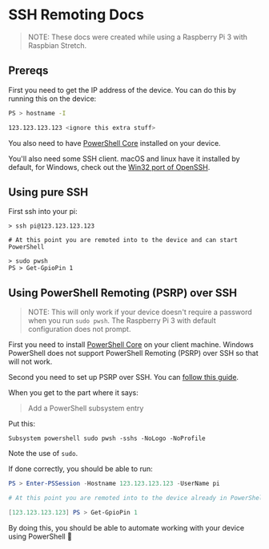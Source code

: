# SSH Remoting Docs

> NOTE: These docs were created while using a Raspberry Pi 3 with Raspbian Stretch.

## Prereqs

First you need to get the IP address of the device. You can do this by running this on the device:

```bash
PS > hostname -I

123.123.123.123 <ignore this extra stuff>
```

You also need to have [PowerShell Core](https://github.com/powershell/powershell) installed on your device.

You'll also need some SSH client. macOS and linux have it installed by default, for Windows, check out the [Win32 port of OpenSSH](https://github.com/PowerShell/Win32-OpenSSH/wiki/Install-Win32-OpenSSH).

## Using pure SSH

First ssh into your pi:

```plaintext
> ssh pi@123.123.123.123

# At this point you are remoted into to the device and can start PowerShell

> sudo pwsh
PS > Get-GpioPin 1
```

## Using PowerShell Remoting (PSRP) over SSH

> NOTE: This will only work if your device doesn't require a password when you run `sudo pwsh`. The Raspberry Pi 3 with default configuration does not prompt.

First you need to install [PowerShell Core](https://github.com/powershell/powershell) on your client machine. Windows PowerShell does not support PowerShell Remoting (PSRP) over SSH so that will not work.

Second you need to set up PSRP over SSH. You can [follow this guide](https://github.com/PowerShell/PowerShell/blob/11631e7412197f3f803ebbef95a3ddb174a387ec/demos/SSHRemoting/README.md).

When you get to the part where it says:

> Add a PowerShell subsystem entry

Put this:

```plaintext
Subsystem powershell sudo pwsh -sshs -NoLogo -NoProfile
```

Note the use of `sudo`.

If done correctly, you should be able to run:

```powershell
PS > Enter-PSSession -Hostname 123.123.123.123 -UserName pi

# At this point you are remoted into to the device already in PowerShell

[123.123.123.123] PS > Get-GpioPin 1
```

By doing this, you should be able to automate working with your device using PowerShell 🎉
